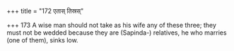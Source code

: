 +++
title = "172 एतास् तिस्रस्"

+++
173	A wise man should not take as his wife any of these three; they must not be wedded because they are (Sapinda-) relatives, he who marries (one of them), sinks low.